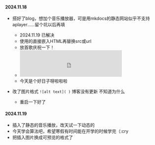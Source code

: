 #### 2024.11.18
* 搭好了blog，想加个音乐播放器，可是用mkdocs的静态网站似乎不支持aplayer......留个坑以后再填
  * 2024.11.19 已解决 
  * 使用的直接嵌入HTML再替换src或url
  * 放首歌庆祝一下！
  * <iframe
    frameborder="no"
    border="0"
    marginwidth="0"
    marginheight="0"
    width=330
    height=86
    src="https://music.163.com/outchain/player?type=2&id=2154503383&auto=1&height=66">
    </iframe>
  * 今天是个好日子呀啦啦啦

* 改了图片格式 `![alt text]( )` 博客没有更新 不知道为什么
    * 重启一下好了 

#### 2024.11.19
* 插入了静态的音乐播放，改天试一下动态的
* 今天学会算法吧，希望寒假有时间能在开学的时候学完（:cry
* 把插入图片换成可预览的格式了